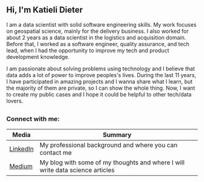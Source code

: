 ## Hi, I'm Katieli Dieter 

 I am a data scientist with solid software engineering skills. My work focuses on geospatial science, mainly for the delivery business. I also worked for about 2 years as a data scientist in the logistics and acquisition domain. Before that, I worked as a software engineer, quality assurance, and tech lead, when I had the opportunity to improve my tech and product development knowledge.
 
I am passionate about solving problems using technology and I believe that data adds a lot of power to improve peoples's lives. During the last 11 years, I have participated in amazing projects and I wanna share what I learn, but the majority of them are private, so I can show the whole thing. Now, I want to create my public cases and I hope it could be helpful to other tech/data lovers.
  
 ##

<h3 align="left">Connect with me:</h3>

| Media  | Summary |
| ------------- | ------------- |
| [LinkedIn](https://www.linkedin.com/in/katieli-dieter/)  | My professional background and where you can contact me|
| [Medium](https://medium.com/@katielidieter) | My blog with some of my thoughts and where I will write data science articles   |
